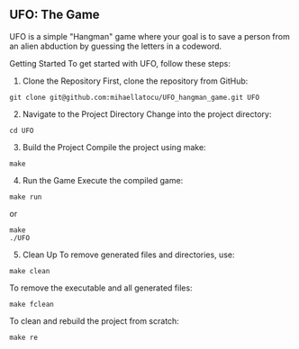 ## UFO: The Game

UFO is a simple "Hangman" game where your goal is to save a person from an alien abduction by guessing the letters in a codeword.

Getting Started
To get started with UFO, follow these steps:


1. Clone the Repository
First, clone the repository from GitHub:

```
git clone git@github.com:mihaellatocu/UFO_hangman_game.git UFO
```

2. Navigate to the Project Directory
Change into the project directory:

```
cd UFO
```

3. Build the Project
Compile the project using make:

```
make
```

4. Run the Game
Execute the compiled game:

```
make run
```

or

```
make
./UFO
```

5. Clean Up
To remove generated files and directories, use:
```
make clean
```
To remove the executable and all generated files:
```
make fclean
```
To clean and rebuild the project from scratch:
```
make re
```
